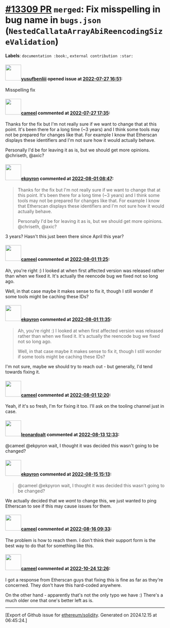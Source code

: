 # [\#13309 PR](https://github.com/ethereum/solidity/pull/13309) `merged`: Fix misspelling in bug name in `bugs.json` (`NestedCallataArrayAbiReencodingSizeValidation`)
**Labels**: `documentation :book:`, `external contribution :star:`


#### <img src="https://avatars.githubusercontent.com/u/64779678?u=8412e96c5879a6fbd514041146e6020c055380ff&v=4" width="50">[yusufbenliii](https://github.com/yusufbenliii) opened issue at [2022-07-27 16:51](https://github.com/ethereum/solidity/pull/13309):

Misspelling fix

#### <img src="https://avatars.githubusercontent.com/u/137030?v=4" width="50">[cameel](https://github.com/cameel) commented at [2022-07-27 17:35](https://github.com/ethereum/solidity/pull/13309#issuecomment-1197086529):

Thanks for the fix but I'm not really sure if we want to change that at this point. It's been there for a long time (~3 years) and I think some tools may not be prepared for changes like that. For example I know that Etherscan displays these identifiers and I'm not sure how it would actually behave.

Personally I'd be for leaving it as is, but we should get more opinions. @chriseth, @axic?

#### <img src="https://avatars.githubusercontent.com/u/1347491?v=4" width="50">[ekpyron](https://github.com/ekpyron) commented at [2022-08-01 08:47](https://github.com/ethereum/solidity/pull/13309#issuecomment-1200905765):

> Thanks for the fix but I'm not really sure if we want to change that at this point. It's been there for a long time (~3 years) and I think some tools may not be prepared for changes like that. For example I know that Etherscan displays these identifiers and I'm not sure how it would actually behave.
> 
> Personally I'd be for leaving it as is, but we should get more opinions. @chriseth, @axic?

3 years? Hasn't this just been there since April this year?

#### <img src="https://avatars.githubusercontent.com/u/137030?v=4" width="50">[cameel](https://github.com/cameel) commented at [2022-08-01 11:25](https://github.com/ethereum/solidity/pull/13309#issuecomment-1201072868):

Ah, you're right :) I looked at when first affected version was released rather than when we fixed it. It's actually the reencode bug we fixed not so long ago.

Well, in that case maybe it makes sense to fix it, though I still wonder if some tools might be caching these IDs?

#### <img src="https://avatars.githubusercontent.com/u/1347491?v=4" width="50">[ekpyron](https://github.com/ekpyron) commented at [2022-08-01 11:35](https://github.com/ethereum/solidity/pull/13309#issuecomment-1201083282):

> Ah, you're right :) I looked at when first affected version was released rather than when we fixed it. It's actually the reencode bug we fixed not so long ago.
> 
> Well, in that case maybe it makes sense to fix it, though I still wonder if some tools might be caching these IDs?

I'm not sure, maybe we should try to reach out - but generally, I'd tend towards fixing it.

#### <img src="https://avatars.githubusercontent.com/u/137030?v=4" width="50">[cameel](https://github.com/cameel) commented at [2022-08-01 12:20](https://github.com/ethereum/solidity/pull/13309#issuecomment-1201129565):

Yeah, if it's so fresh, I'm for fixing it too. I'll ask on the tooling channel just in case.

#### <img src="https://avatars.githubusercontent.com/u/504195?u=ce2facd14af9fd474ebff49f0d44891f56f7500f&v=4" width="50">[leonardoalt](https://github.com/leonardoalt) commented at [2022-08-13 12:33](https://github.com/ethereum/solidity/pull/13309#issuecomment-1214149714):

@cameel @ekpyron wait, I thought it was decided this wasn't going to be changed?

#### <img src="https://avatars.githubusercontent.com/u/1347491?v=4" width="50">[ekpyron](https://github.com/ekpyron) commented at [2022-08-15 15:13](https://github.com/ethereum/solidity/pull/13309#issuecomment-1215138655):

> @cameel @ekpyron wait, I thought it was decided this wasn't going to be changed?

We actually decided that we *want* to change this, we just wanted to ping Etherscan to see if this may cause issues for them.

#### <img src="https://avatars.githubusercontent.com/u/137030?v=4" width="50">[cameel](https://github.com/cameel) commented at [2022-08-16 09:33](https://github.com/ethereum/solidity/pull/13309#issuecomment-1216395900):

The problem is how to reach them. I don't think their support form is the best way to do that for something like this.

#### <img src="https://avatars.githubusercontent.com/u/137030?v=4" width="50">[cameel](https://github.com/cameel) commented at [2022-10-24 12:26](https://github.com/ethereum/solidity/pull/13309#issuecomment-1288958154):

I got a response from Etherscan guys that fixing this is fine as far as they're concerned. They don't have this hard-coded anywhere.

On the other hand - apparently that's not the only typo we have :) There's a much older one that one's better left as is.


-------------------------------------------------------------------------------



[Export of Github issue for [ethereum/solidity](https://github.com/ethereum/solidity). Generated on 2024.12.15 at 06:45:24.]
